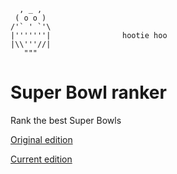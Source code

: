 ```
  , _ ,
 ( o o )
/'` ' `'\
|'''''''|                hootie hoo
|\\'''//|
   """
```

# Super Bowl ranker
Rank the best Super Bowls

[Original edition](http://interactive.nydailynews.com/2016/02/rank-greatest-games-super-bowl-history/index.html)

[Current edition](http://interactive.nydailynews.com/poll/rank-these-things/best-super-bowl-games/)
